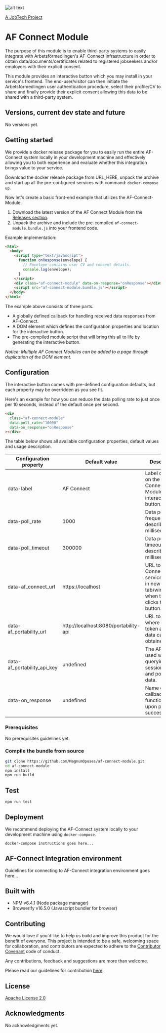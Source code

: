 ![alt text][logo]

[logo]: https://github.com/MagnumOpuses/project-meta/blob/master/img/jobtechdev_black.png "JobTech dev logo"

[A JobTech Project](https://www.jobtechdev.se)

# AF Connect Module

The purpose of this module is to enable third-party systems to easily integrate with Arbetsförmedlingen's AF-Connect infrastructure in order to obtain data/documents/certificates related to registered jobseekers and/or employers with their explicit consent.

This module provides an interactive button which you may install in your service's frontend. The end-user/visitor can then initiate the Arbetsförmedlingen user authentication procedure, select their profile/CV to share and finally provide their explicit consent allowing this data to be shared with a third-party system.

## Versions, current dev state and future

No versions yet.

## Getting started

We provide a docker release package for you to easily run the entire AF-Connect system locally in your development machine and effectively allowing you to both experience and evaluate whether this integration brings value to your service.

Download the docker release package from URL_HERE, unpack the archive and start up all the pre-configured services with command: `docker-compose up`.

Now let's create a basic front-end example that utilizes the AF-Connect-Module.

1. Download the latest version of the AF Connect Module from the [Releases section](https://github.com/MagnumOpuses/af-connect-module/releases).
1. Unpack the archive and include the pre-compiled `af-connect-module.bundle.js` into your frontend code.

Example implementation:

```html
<html>
  <body>
    <script type="text/javascript">
      function onResponse(envelope) {
        // Envelope contains user CV and consent details.
        console.log(envelope);
      }
    </script>
    <div class="af-connect-module" data-on-response="onResponse"></div>
    <script src="af-connect-module.bundle.js"></script>
  </body>
</html>
```

The example above consists of three parts.

- A globally defined callback for handling received data responses from AF-Connect.
- A DOM element which defines the configuration properties and location for the interactive button.
- The pre-compiled module script that will bring this all to life by generating the interactive button.

_Notice: Multiple AF Connect Modules can be added to a page through duplication of the DOM element._

## Configuration

The interactive button comes with pre-defined configuration defaults, but each property may be overridden as you see fit.

Here's an example for how you can reduce the data polling rate to just once per 10 seconds, instead of the default once per second.

```html
<div
  class="af-connect-module"
  data-poll_rate="10000"
  data-on_response="onResponse"
></div>
```

The table below shows all available configuration properties, default values and usage description.

| Configuration property      | Default value                         | Description                                                                          |
| --------------------------- | ------------------------------------- | ------------------------------------------------------------------------------------ |
| data-label                  | AF Connect                            | Label displayed on the AF Connect Module interactive button.                         |
| data-poll_rate              | 1000                                  | Data polling frequency, described in milliseconds.                                   |
| data-poll_timeout           | 300000                                | Data polling timeout, described in milliseconds.                                     |
| data-af_connect_url         | https://localhost                     | URL to AF-Connect service to open in new tab/window when the user clicks the button. |
| data-af_portability_url     | http://localhost:8080/portability-api | URL to service where session token and user data can be obtained.                    |
| data-af_portability_api_key | undefined                             | The API key used when querying for session token and polling for data.               |
| data-on_response            | undefined                             | Name of global callback function to call upon polling success/failure.               |

### Prerequisites

No prerequisites guidelines yet.

### Compile the bundle from source

```bash
git clone https://github.com/MagnumOpuses/af-connect-module.git
cd af-connect-module
npm install
npm run build
```

## Test

```bash
npm run test
```

## Deployment

We recommend deploying the AF-Connect system locally to your development machine using `docker-compose`.

```
docker-compose instructions goes here...
```

## AF-Connect Integration environment

Guidelines for connecting to AF-Connect integration environment goes here...

## Built with

- NPM v6.4.1 (Node package manager)
- Browserify v16.5.0 (Javascript bundler for browser)

## Contributing

We would love if you'd like to help us build and improve this product for the benefit of everyone. This project is intended to be a safe, welcoming space for collaboration, and contributors are expected to adhere to the [Contributor Covenant](http://contributor-covenant.org/) code of conduct.

Any contributions, feedback and suggestions are more than welcome.

Please read our guidelines for contribution [here](CONTRIBUTING_TEMPLATE.md).

## License

[Apache License 2.0](LICENSE.md)

## Acknowledgments

No acknowledgments yet.
